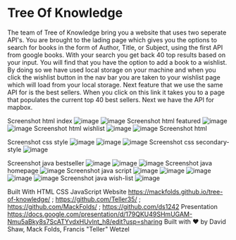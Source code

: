 # Tree Of Knowledge
The team of Tree of Knowledge bring you a website that uses two seperate API's.
You are brought to the lading page which gives you the options to search for books in the form of Author, Title, or Subject,
using the first API from google books. With your search you get back 40 top results based on your input. You will find that you have
the option to add a book to a wishlist. By doing so we have used local storage on your machine and when you click the wishlist button in the nav
bar you are taken to your wishlist page which will load from your local storage. Next feature that we use the same API for is the best sellers.
When you click on this link it takes you to a page that populates the current top 40 best sellers. Next we have the API for mapbox.


Screenshot html index
![image](https://user-images.githubusercontent.com/79383305/116626832-34c41e80-a909-11eb-8830-413d1e67b860.png)
![image](https://user-images.githubusercontent.com/79383305/116626846-3db4f000-a909-11eb-8a00-fabc42f69b9c.png)
Screenshot html featured
![image](https://user-images.githubusercontent.com/79383305/116626917-5c1aeb80-a909-11eb-86e7-29ec906572e2.png)
![image](https://user-images.githubusercontent.com/79383305/116626945-65a45380-a909-11eb-9a9b-d2fb3541c636.png)
Screenshot html wishlist
![image](https://user-images.githubusercontent.com/79383305/116626986-7f459b00-a909-11eb-966c-f853209b7442.png)
![image](https://user-images.githubusercontent.com/79383305/116626999-879dd600-a909-11eb-8a6e-b493c8d30802.png)
Screenshot html

Screenshot css style
![image](https://user-images.githubusercontent.com/79383305/116627054-a308e100-a909-11eb-94f0-1b3f3b684d45.png)
![image](https://user-images.githubusercontent.com/79383305/116627070-ab611c00-a909-11eb-991e-2dec980196c0.png)
![image](https://user-images.githubusercontent.com/79383305/116627087-b3b95700-a909-11eb-947a-478d068fff72.png)
Screenshot css secondary-style
![image](https://user-images.githubusercontent.com/79383305/116627130-cc297180-a909-11eb-920e-82ec42764820.png)

Screenshot java bestseller
![image](https://user-images.githubusercontent.com/79383305/116627283-0e52b300-a90a-11eb-85d4-23ef8d076cc5.png)
![image](https://user-images.githubusercontent.com/79383305/116627296-1874b180-a90a-11eb-896a-ae4eccc1c552.png)
![image](https://user-images.githubusercontent.com/79383305/116627314-24607380-a90a-11eb-883a-641506666146.png)
Screenshot java homepage
![image](https://user-images.githubusercontent.com/79383305/116627352-32ae8f80-a90a-11eb-8e9d-a0fc08d6a644.png)
Screenshot java script
![image](https://user-images.githubusercontent.com/79383305/116627399-49ed7d00-a90a-11eb-9606-c4e8466b6798.png)
![image](https://user-images.githubusercontent.com/79383305/116627413-4f4ac780-a90a-11eb-910b-3c111b2a3838.png)
![image](https://user-images.githubusercontent.com/79383305/116627426-5540a880-a90a-11eb-868f-3dd57eed57ab.png)
![image](https://user-images.githubusercontent.com/79383305/116627437-5d004d00-a90a-11eb-9034-5afc541c2c82.png)
![image](https://user-images.githubusercontent.com/79383305/116627449-68ec0f00-a90a-11eb-9cad-48cd13bb28a4.png)
Screenshot java wish-list
![image](https://user-images.githubusercontent.com/79383305/116627503-802afc80-a90a-11eb-862a-308c2711585f.png)

Built With HTML CSS  JavaScript Website https://mackfolds.github.io/tree-of-knowledge/ ; https://github.com/Teller35/ ; https://github.com/MackFolds/ ; https://github.com/ds1242
Presentation https://docs.google.com/presentation/d/179QKU49SHmUGAM-Nmu5aBky8s7ScATYvdxHUvlnt_h8/edit?usp=sharing
Built with ❤️ by David Shaw, Mack Folds, Francis "Teller" Wetzel





